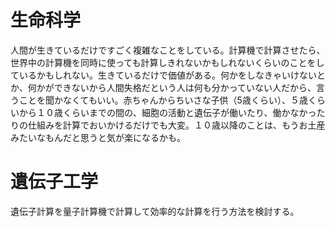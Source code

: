 # 生命科学

人間が生きているだけですごく複雑なことをしている。計算機で計算させたら、世界中の計算機を同時に使っても計算しきれないかもしれないくらいのことをしているかもしれない。生きているだけで価値がある。何かをしなきゃいけないとか、何かができないから人間失格だという人は何も分かっていない人だから、言うことを聞かなくてもいい。赤ちゃんからちいさな子供（5歳くらい）、５歳くらいから１０歳くらいまでの間の、細胞の活動と遺伝子が働いたり、働かなかったりの仕組みを計算でおいかけるだけでも大変。１０歳以降のことは、もうお土産みたいなもんだと思うと気が楽になるかも。


# 遺伝子工学

遺伝子計算を量子計算機で計算して効率的な計算を行う方法を検討する。


